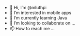- 👋 Hi, I’m @mluthpi
- 👀 I’m interested in mobile apps
- 🌱 I’m currently learning Java
- 💞️ I’m looking to collaborate on ...
- 📫 How to reach me ...

<!---
mluthpi/mluthpi is a ✨ special ✨ repository because its `README.md` (this file) appears on your GitHub profile.
You can click the Preview link to take a look at your changes.
--->
